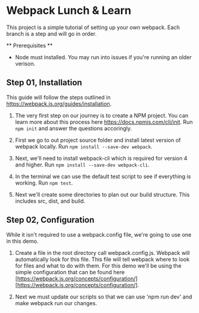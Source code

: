 # Webpack Lunch & Learn
This project is a simple tutorial of setting up your own webpack.
Each branch is a step and will go in order.

** Prerequisites **
- Node must installed. You may run into issues if you're running an older verison.

## Step 01, Installation
This guide will follow the steps outlined in https://webpack.js.org/guides/installation.

1. The very first step on our journey is to create a NPM project. You can learn more about this process here https://docs.npmjs.com/cli/init.
Run `npm init` and answer the questions accoringly.

2. First we go to out project source folder and install latest version of webpack locally.
Run `npm install --save-dev webpack`.

3. Next, we'll need to install webpack-cli which is required for version 4 and higher.
Run `npm install --save-dev webpack-cli`.

4. In the terminal we can use the default test script to see if everything is working.
Run `npm test`.

5. Next we'll create some directories to plan out our build structure. This includes src, dist, and build.

## Step 02, Configuration
While it isn't required to use a webpack.config file, we're going to use one in this demo.

1. Create a file in the root directory call webpack.config.js. Webpack will automatically look for this file. This file will tell webpack where to look for files and what to do with them. For this demo we'll be using the simple configuration that can be found here [https://webpack.js.org/concepts/configuration/][https://webpack.js.org/concepts/configuration/].

2. Next we must update our scripts so that we can use 'npm run dev' and make webpack run our changes.